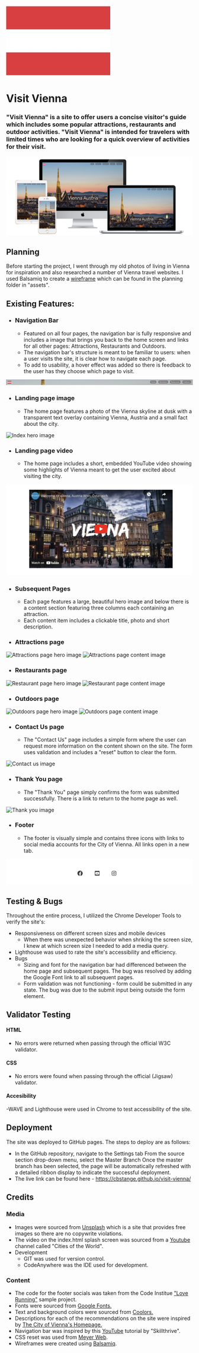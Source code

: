 # ![Austrian flag logo](assets/images/austria-readme-logo.jpg)

# Visit Vienna

### "Visit Vienna" is a site to offer users a concise visitor's guide which includes some popular attractions, restaurants and outdoor activities. "Visit Vienna" is intended for travelers with limited times who are looking for a quick overview of activities for their visit.

![Responsive Mockup](.//assets/images/readme-responsive.png)

## Planning
Before starting the project, I went through my old photos of living in Vienna for inspiration and also researched a number of Vienna travel websites. I used Balsamiq to create a
[wireframe](.//assets/planning/visit_vienna.pdf) which can be found in the planning folder in "assets".

## Existing Features:
- ### Navigation Bar
  - Featured on all four pages, the navigation bar is fully responsive and includes a image that brings you back to the home screen and links for all other pages: Attractions, Restaurants and Outdoors.
  - The navigation bar's structure is meant to be familiar to users: when a user visits the site, it is clear how to navigate each page.
  - To add to usability, a hover effect was added so there is feedback to the user has they choose which page to visit.

![Navigation bar](.//assets/images/readme-navbar.png)
- ### Landing page image
  - The home page features a photo of the Vienna skyline at dusk with a transparent text overlay containing Vienna, Austria and a small fact about the city.

![Index hero image](.//assets/images/readme-index-hero.png)
- ### Landing page video
  - The home page includes a short, embedded YouTube video showing some highlights of Vienna meant to get the user excited about visiting the city.

![Index youtube video](.//assets/images/readme-index-content.png)
- ### Subsequent Pages
  - Each page features a large, beautiful hero image and below there is a content section featuring three columns each containing an attraction.
  - Each content item includes a clickable title, photo and short description. 

- ### Attractions page
![Attractions page hero image](.//assets/images/readme-attractions-hero.png)
![Attractions page content image](.//assets/images/readme-attractions-content.png)

- ### Restaurants page
![Restaurant page hero image](.//assets/images/readme-restaurant-hero.png)
![Restaurant page content image](.//assets/images/readme-restaurant-content.png)
 
 - ### Outdoors page
![Outdoors page hero image](.//assets/images/readme-outdoor-hero.png)
![Outdoors page content image](.//assets/images/readme-outdoor-content.png)

 - ### Contact Us page
   - The "Contact Us" page includes a simple form where the user can request more information on the content shown on the site. The form uses validation and includes a "reset" button to clear the form.

![Contact us image](./assets/images/readme-contact-us.png)

- ### Thank You page
  - The "Thank You" page simply confirms the form was submitted successfully. There is a link to return to the home page as well.

![Thank you image](./assets/images/readme-submit.png)

- ### Footer
  - The footer is visually simple and contains three icons with links to social media accounts for the City of Vienna. All links open in a new tab.

![Footer image](.//assets/images/readme-socials.png)

## Testing & Bugs
Throughout the entire process, I utilized the Chrome Developer Tools to verify the site's:
  - Responsiveness on different screen sizes and mobile devices
    - When there was unexpected behavior when shriking the screen size, I knew at which screen size I needed to add a media query.
  - Lighthouse was used to rate the site's accessibility and efficiency.
  - Bugs
    - Sizing and font for the navigation bar had differenced between the home page and subsequent pages. The bug was resolved by adding the Google Font link to all subsequent pages.
    - Form validation was not functioning - form could be submitted in any state. The bug was due to the submit input being outside the form element.

## Validator Testing
#### HTML
- No errors were returned when passing through the official W3C validator.
#### CSS
- No errors were found when passing through the official (Jigsaw) validator.

#### Accesibility
-WAVE and Lighthouse were used in Chrome to test accessibility of the site.

## Deployment
The site was deployed to GitHub pages. The steps to deploy are as follows:
- In the GitHub repository, navigate to the Settings tab
From the source section drop-down menu, select the Master Branch
Once the master branch has been selected, the page will be automatically refreshed with a detailed ribbon display to indicate the successful deployment.
- The live link can be found here - https://cbstange.github.io/visit-vienna/

## Credits
### Media
- Images were sourced from [Unsplash](https://unsplash.com/) which is a site that provides free images so there are no copywrite violations.
- The video on the index.html splash screen was sourced from a [Youtube](https://www.youtube.com/watch?v=nK_SLrX4Pfc) channel called "Cities of the World".
- Development
  - GIT was used for version control.
  - CodeAnywhere was the IDE used for development.

### Content
- The code for the footer socials was taken from the Code Institue ["Love Running"](https://code-institute-org.github.io/love-running-2.0/index.html) sample project.
- Fonts were sourced from [Google Fonts.](https://fonts.google.com/)
- Text and background colors were sourced from [Coolors.](https://coolors.co/)
- Descriptions for each of the recommendations on the site were inspired by [The City of Vienna's Homepage.](https://www.wien.info/de?fbclid=IwAR2pgHbrho6MsR38oeZCxlwGr5lFF47vXAEo9Y_W17FoFtc7zmHG8U5pJt4)
- Navigation bar was inspired by this [YouTube](https://www.youtube.com/watch?v=PwWHL3RyQgk&t=428s) tutorial by "Skillthrive".
- CSS reset was used from [Meyer Web](http://meyerweb.com/eric/tools/css/reset/).
- Wireframes were created using [Balsamiq](https://balsamiq.com/).